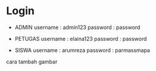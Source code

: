 # Login 

- ADMIN
username : admin123
password : password

- PETUGAS
username : elaina123
password : password

- SISWA
username : arumreza
password : parmassmapa



cara tambah gambar
    <!-- <img src="{{ asset('templates/backend/AdminLTE-3.1.0') }}/dist/img/poltek.png" alt="AdminLTE Logo" class="brand-image img-circle elevation-3" style="opacity: .8">
    <span class="brand-text font-weight-light">SMAN 4 KEDIRI</span> -->
